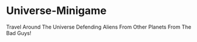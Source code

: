 # Universe-Minigame
Travel Around The Universe Defending Aliens From Other Planets From The Bad Guys!
